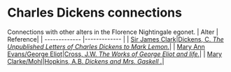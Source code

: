# Charles Dickens connections
Connections with other alters in the Florence Nightingale egonet.
| Alter  | Reference|
| ------------- |------------- |
| [Sir James Clark](https://github.com/altealo/JamesClark/blob/master/README.md)|[Dickens, C. *The Unpublished Letters of Charles Dickens to Mark Lemon.*](https://books.google.co.uk/books?id=pN3FuTF-UlgC&pg=PA74&lpg=PA74&dq=letter+dickens+james+clark&source=bl&ots=0QbyClFNJs&sig=ACfU3U0fTXRkjbhDXfkYdOkXm9BzzkfQtQ&hl=en&sa=X&ved=2ahUKEwjFz-z_6dLlAhXmUxUIHQzYCSAQ6AEwEHoECAgQAQ#v=onepage&q=letter%20dickens%20james%20clark&f=false)|
| [Mary Ann Evans/George Eliot](https://github.com/altealo/GeorgeEliot/blob/master/README.md)|[Cross, J.W. *The Works of George Eliot and life.*](https://georgeeliotarchive.org/files/original/51db8460a5c3f7c96ac66c9cdf972b5d.pdf)|
| [Mary Clarke/Mohl](https://github.com/altealo/MaryClarke/blob/master/README.md)|[Hopkins, A.B. *Dickens and Mrs. Gaskell .*](https://www.jstor.org/stable/3815978?seq=1)|

